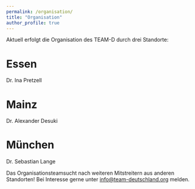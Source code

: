 ```yaml
---
permalink: /organisation/
title: "Organisation"
author_profile: true
---
```


Aktuell erfolgt die Organisation des TEAM-D durch drei Standorte:
# Essen
Dr. Ina Pretzell[<i class="fas fa-link" aria-hidden="true"></i>](https://wtz-essen.de/index.php?id=232) 

# Mainz
Dr. Alexander Desuki[<i class="fas fa-link" aria-hidden="true"></i>](https://www.unimedizin-mainz.de/3-med/startseite/mitarbeiter/aerztliche-mitarbeiter.html#c193692) 

# München
Dr. Sebastian Lange[<i class="fas fa-link" aria-hidden="true"></i>](https://www.med2.mri.tum.de/de/team/cv/lange.php) 

Das Organisationsteamsucht nach weiteren Mitstreitern aus anderen Standorten! Bei Interesse gerne unter info@team-deutschland.org melden.
